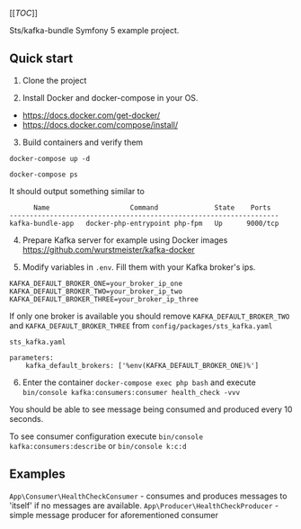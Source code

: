 [[_TOC_]]

Sts/kafka-bundle Symfony 5 example project.

## Quick start

1. Clone the project
   
2. Install Docker and docker-compose in your OS. 
   
- https://docs.docker.com/get-docker/
- https://docs.docker.com/compose/install/


3. Build containers and verify them
   
`docker-compose up -d`

`docker-compose ps`   


It should output something similar to
```
      Name                    Command              State    Ports  
-------------------------------------------------------------------
kafka-bundle-app   docker-php-entrypoint php-fpm   Up      9000/tcp
```

4. Prepare Kafka server for example using Docker images https://github.com/wurstmeister/kafka-docker
   
5. Modify variables in `.env`. Fill them with your Kafka broker's ips.
```
KAFKA_DEFAULT_BROKER_ONE=your_broker_ip_one
KAFKA_DEFAULT_BROKER_TWO=your_broker_ip_two
KAFKA_DEFAULT_BROKER_THREE=your_broker_ip_three
```

If only one broker is available you should remove `KAFKA_DEFAULT_BROKER_TWO` and `KAFKA_DEFAULT_BROKER_THREE` from `config/packages/sts_kafka.yaml`

```
sts_kafka.yaml

parameters:
    kafka_default_brokers: ['%env(KAFKA_DEFAULT_BROKER_ONE)%']
```

6. Enter the container `docker-compose exec php bash` and execute `bin/console kafka:consumers:consumer health_check -vvv`

You should be able to see message being consumed and produced every 10 seconds.

To see consumer configuration execute `bin/console kafka:consumers:describe` or `bin/console k:c:d`


## Examples

`App\Consumer\HealthCheckConsumer` - consumes and produces messages to 'itself' if no messages are available.
`App\Producer\HealthCheckProducer` - simple message producer for aforementioned consumer

